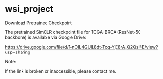 # wsi_project
Download Pretrained Checkpoint

The pretrained SimCLR checkpoint file for TCGA-BRCA (ResNet-50 backbone) is available via Google Drive:

https://drive.google.com/file/d/1-nOIL4GUlL8dt-Tcq-YjE8rA_Q2Qsl4E/view?usp=sharing 

Note:

If the link is broken or inaccessible, please contact me.

